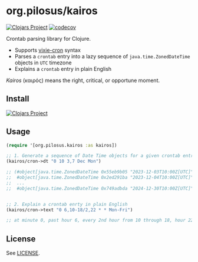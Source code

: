 # org.pilosus/kairos

[![Clojars Project](https://img.shields.io/clojars/v/org.pilosus/kairos.svg)](https://clojars.org/org.pilosus/kairos)
[![codecov](https://codecov.io/gh/pilosus/kairos/branch/main/graph/badge.svg?token=8OKTCKNq17)](https://codecov.io/gh/pilosus/kairos)

Crontab parsing library for Clojure.

- Supports [vixie-cron](https://man7.org/linux/man-pages/man5/crontab.5.html) syntax
- Parses a `crontab` entry into a lazy sequence of `java.time.ZonedDateTime` objects in `UTC` timezone
- Explains a `crontab` entry in plain English

*Kairos* (καιρός) means the right, critical, or opportune moment.

## Install

[![Clojars Project](https://clojars.org/org.pilosus/kairos/latest-version.svg)](https://clojars.org/org.pilosus/kairos)

## Usage

```clojure
(require '[org.pilosus.kairos :as kairos])

;; 1. Generate a sequence of Date Time objects for a given crontab entry
(kairos/cron->dt "0 10 3,7 Dec Mon")

;; (#object[java.time.ZonedDateTime 0x55eb9b05 "2023-12-03T10:00Z[UTC]"]
;;  #object[java.time.ZonedDateTime 0x2ed291ba "2023-12-04T10:00Z[UTC]"]
;;  ...
;;  #object[java.time.ZonedDateTime 0x749adbda "2024-12-30T10:00Z[UTC]"])


;; 2. Explain a crontab enrty in plain English
(kairos/cron->text "0 6,10-18/2,22 * * Mon-Fri")

;; at minute 0, past hour 6, every 2nd hour from 10 through 18, hour 22, on every day of week from Monday through Friday, in every month
```

## License

See [LICENSE](https://github.com/pilosus/kairos/tree/main/LICENSE).
